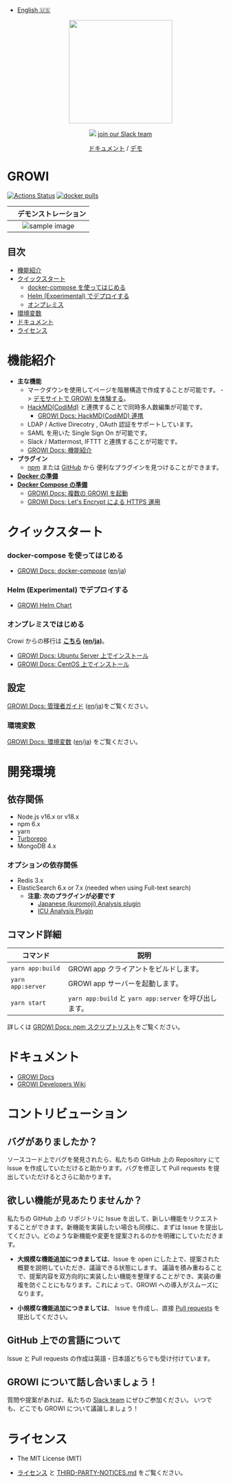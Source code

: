 - [English 🇺🇸](./README.md)
  <p align="center">
    <a href="https://growi.org">
      <img src="https://user-images.githubusercontent.com/1638767/38254268-d4476bbe-3793-11e8-964c-8865d690baff.png" width="240px">
    </a>
  </p>
  <p align="center">
    <a href="https://github.com/weseek/growi/releases/latest"><img src="https://img.shields.io/github/release/weseek/growi.svg"></a>
    <a href="https://communityinviter.com/apps/wsgrowi/invite">join our Slack team</a>
  </p>

<p align="center">
  <a href="https://docs.growi.org">ドキュメント</a> / <a href="https://demo.growi.org">デモ</a>
</p>

# GROWI

[![Actions Status](https://github.com/weseek/growi/workflows/Node%20CI/badge.svg)](https://github.com/weseek/growi/actions)
[![docker pulls](https://img.shields.io/docker/pulls/weseek/growi.svg)](https://hub.docker.com/r/weseek/growi/)

|                                                　デモンストレーション                                                 |
| :-------------------------------------------------------------------------------------------------------------------: |
| ![sample image](https://user-images.githubusercontent.com/42988650/70600974-6b29cc80-1c34-11ea-94ef-33c39c6a00dc.gif) |

## 目次

- [機能紹介](#機能紹介)
- [クイックスタート](#クイックスタート)
  - [docker-compose を使ってはじめる](#docker-compose-を使ってはじめる)
  - [Helm (Experimental) でデプロイする](#Helm-Experimental-でデプロイする)
  - [オンプレミス](#オンプレミスではじめる)
- [環境変数](#環境変数)
- [ドキュメント](#ドキュメント)
- [ライセンス](#ライセンス)

# 機能紹介

- **主な機能**
  - マークダウンを使用してページを階層構造で作成することが可能です。 -> [デモサイトで GROWI を体験する](https://docs.growi.org/ja/guide/getting-started/try_growi.html)。
  - [HackMD(CodiMd)](https://hackmd.io/) と連携することで同時多人数編集が可能です。
    - [GROWI Docs: HackMD(CodiMD) 連携](https://docs.growi.org/ja/admin-guide/admin-cookbook/integrate-with-hackmd.html)
  - LDAP / Active Direcotry , OAuth 認証をサポートしています。
  - SAML を用いた Single Sign On が可能です。
  - Slack / Mattermost, IFTTT と連携することが可能です。
  - [GROWI Docs: 機能紹介](https://docs.growi.org/ja/guide/features/page_layout.html)
- **プラグイン**
  - [npm](https://www.npmjs.com/browse/keyword/growi-plugin) または [GitHub](https://github.com/search?q=topic%3Agrowi-plugin) から 便利なプラグインを見つけることができます。
- **[Docker の準備][dockerhub]**
- **[Docker Compose の準備][docker-compose]**
  - [GROWI Docs: 複数の GROWI を起動](https://docs.growi.org/ja/admin-guide/admin-cookbook/multi-app.html)
  - [GROWI Docs: Let's Encrypt による HTTPS 運用](https://docs.growi.org/ja/admin-guide/admin-cookbook/lets-encrypt.html)

# クイックスタート

### docker-compose を使ってはじめる

- [GROWI Docs: docker-compose](https://docs.growi.org/ja/admin-guide/getting-started/docker-compose.html) ([en](https://docs.growi.org/en/admin-guide/getting-started/docker-compose.html)/[ja](https://docs.growi.org/ja/admin-guide/getting-started/docker-compose.html))

### Helm (Experimental) でデプロイする

- [GROWI Helm Chart](https://github.com/weseek/helm-charts/tree/master/charts/growi)

### オンプレミスではじめる

Crowi からの移行は **[こちら](https://docs.growi.org/en/admin-guide/migration-guide/from-crowi-onpremise.html) ([en](https://docs.growi.org/en/admin-guide/migration-guide/from-crowi-onpremise.html)/[ja](https://docs.growi.org/ja/admin-guide/migration-guide/from-crowi-onpremise.html))**。

- [GROWI Docs: Ubuntu Server 上でインストール](https://docs.growi.org/ja/admin-guide/getting-started/ubuntu-server.html)
- [GROWI Docs: CentOS 上でインストール](https://docs.growi.org/ja/admin-guide/getting-started/centos.html)

## 設定

[GROWI Docs: 管理者ガイド](https://docs.growi.org/ja/admin-guide/) ([en](https://docs.growi.org/en/admin-guide/)/[ja](https://docs.growi.org/ja/admin-guide/))をご覧ください。

### 環境変数

[GROWI Docs: 環境変数](https://docs.growi.org/ja/admin-guide/admin-cookbook/env-vars.html) ([en](https://docs.growi.org/en/admin-guide/admin-cookbook/env-vars.html)/[ja](https://docs.growi.org/ja/admin-guide/admin-cookbook/env-vars.html)) をご覧ください。

# 開発環境

## 依存関係

- Node.js v16.x or v18.x
- npm 6.x
- yarn
- [Turborepo](https://turbo.build/repo)
- MongoDB 4.x

### オプションの依存関係

- Redis 3.x
- ElasticSearch 6.x or 7.x (needed when using Full-text search)
  - **注意: 次のプラグインが必要です**
    - [Japanese (kuromoji) Analysis plugin](https://www.elastic.co/guide/en/elasticsearch/plugins/current/analysis-kuromoji.html)
    - [ICU Analysis Plugin](https://www.elastic.co/guide/en/elasticsearch/plugins/current/analysis-icu.html)

## コマンド詳細

| コマンド          | 説明                                                    |
| ------------------| ------------------------------------------------------- |
| `yarn app:build`  | GROWI app クライアントをビルドします。                  |
| `yarn app:server` | GROWI app サーバーを起動します。                        |
| `yarn start`      | `yarn app:build` と `yarn app:server` を呼び出します。  |

詳しくは [GROWI Docs: npm スクリプトリスト](https://docs.growi.org/ja/dev/startup-v5/start-development.html#npm-%E3%82%B9%E3%82%AF%E3%83%AA%E3%83%95%E3%82%9A%E3%83%88%E3%83%AA%E3%82%B9%E3%83%88)をご覧ください。

# ドキュメント

- [GROWI Docs](https://docs.growi.org/)
- [GROWI Developers Wiki](https://dev.growi.org/)

# コントリビューション

## バグがありましたか？

ソースコード上でバグを発見されたら、私たちの GitHub 上の Repository にて Issue を作成していただけると助かります。バグを修正して Pull requests を提出していただけるとさらに助かります。

## 欲しい機能が見あたりませんか？

私たちの GitHub 上の リポジトリに Issue を出して、新しい機能をリクエストすることができます。新機能を実装したい場合も同様に、まずは Issue を提出してください。どのような新機能や変更を提案されるのかを明確にしていただきます。

- **大規模な機能追加につきましては**、Issue を open にした上で、提案された概要を説明していただき、議論できる状態にします。
  議論を積み重ねることで、提案内容を双方向的に実装したい機能を整理することができ、実装の重複を防ぐことにもなります。これによって、GROWI への導入がスムーズになります。

- **小規模な機能追加につきましては**、 Issue を作成し、直接 [Pull requests][pulls] を提出してください。

## GitHub 上での言語について

Issue と Pull requests の作成は英語・日本語どちらでも受け付けています。

## GROWI について話し合いましょう！

質問や提案があれば、私たちの [Slack team](https://communityinviter.com/apps/wsgrowi/invite) にぜひご参加ください。
いつでも、どこでも GROWI について議論しましょう！

# ライセンス

- The MIT License (MIT)
- [ライセンス](https://github.com/weseek/growi/blob/master/LICENSE) と [THIRD-PARTY-NOTICES.md](https://github.com/weseek/growi/blob/master/THIRD-PARTY-NOTICES.md) をご覧ください。

  [crowi]: https://github.com/crowi/crowi
  [growi]: https://github.com/weseek/growi
  [issues]: https://github.com/weseek/growi/issues
  [pulls]: https://github.com/weseek/growi/pulls
  [dockerhub]: https://hub.docker.com/r/weseek/growi
  [docker-compose]: https://github.com/weseek/growi-docker-compose
